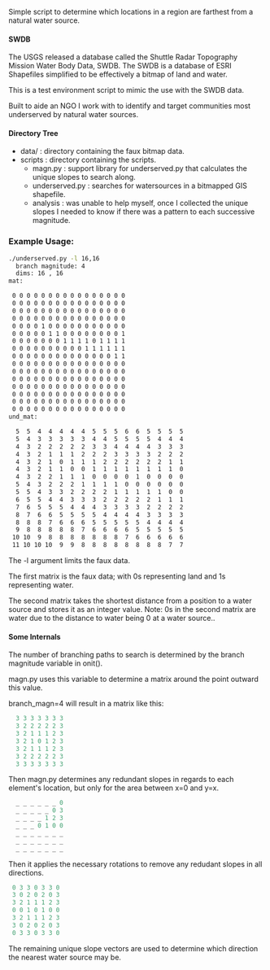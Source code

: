 Simple script to determine which locations in a region are farthest from a natural water source.

#### SWDB
The USGS released a database called the Shuttle Radar Topography Mission Water Body Data, SWDB.
The SWDB is a database of ESRI Shapefiles simplified to be effectively a bitmap of land and water.

This is a test environment script to mimic the use with the SWDB data.

Built to aide an NGO I work with to identify and target communities most underserved by natural water sources.

#### Directory Tree
* data/ : directory containing the faux bitmap data.
* scripts : directory containing the scripts.
  * magn.py : support library for underserved.py that calculates the unique slopes to search along.
  * underserved.py : searches for watersources in a bitmapped GIS shapefile.
  * analysis : was unable to help myself, once I collected the unique slopes I needed to know if there was a pattern to each successive magnitude.

### Example Usage:
```bash
./underserved.py -l 16,16
  branch magnitude: 4
  dims: 16 , 16
mat:

 0 0 0 0 0 0 0 0 0 0 0 0 0 0 0 0
 0 0 0 0 0 0 0 0 0 0 0 0 0 0 0 0
 0 0 0 0 0 0 0 0 0 0 0 0 0 0 0 0
 0 0 0 0 0 0 0 0 0 0 0 0 0 0 0 0
 0 0 0 0 1 0 0 0 0 0 0 0 0 0 0 0
 0 0 0 0 0 1 1 0 0 0 0 0 0 0 0 1
 0 0 0 0 0 0 0 1 1 1 1 0 1 1 1 1
 0 0 0 0 0 0 0 0 0 0 1 1 1 1 1 1
 0 0 0 0 0 0 0 0 0 0 0 0 0 0 1 1
 0 0 0 0 0 0 0 0 0 0 0 0 0 0 0 0
 0 0 0 0 0 0 0 0 0 0 0 0 0 0 0 0
 0 0 0 0 0 0 0 0 0 0 0 0 0 0 0 0
 0 0 0 0 0 0 0 0 0 0 0 0 0 0 0 0
 0 0 0 0 0 0 0 0 0 0 0 0 0 0 0 0
 0 0 0 0 0 0 0 0 0 0 0 0 0 0 0 0
 0 0 0 0 0 0 0 0 0 0 0 0 0 0 0 0
und_mat:

  5  5  4  4  4  4  4  5  5  5  6  6  5  5  5  5
  5  4  3  3  3  3  3  4  4  5  5  5  5  4  4  4
  4  3  2  2  2  2  2  3  3  4  4  4  4  3  3  3
  4  3  2  1  1  1  2  2  2  3  3  3  3  2  2  2
  4  3  2  1  0  1  1  1  2  2  2  2  2  2  1  1
  4  3  2  1  1  0  0  1  1  1  1  1  1  1  1  0
  4  3  2  2  1  1  1  0  0  0  0  1  0  0  0  0
  5  4  3  2  2  2  1  1  1  1  0  0  0  0  0  0
  5  5  4  3  3  2  2  2  2  1  1  1  1  1  0  0
  6  5  5  4  4  3  3  3  2  2  2  2  2  1  1  1
  7  6  5  5  5  4  4  4  3  3  3  3  2  2  2  2
  8  7  6  6  5  5  5  5  4  4  4  4  3  3  3  3
  8  8  8  7  6  6  6  5  5  5  5  5  4  4  4  4
  9  8  8  8  8  8  7  6  6  6  6  5  5  5  5  5
 10 10  9  8  8  8  8  8  8  8  7  6  6  6  6  6
 11 10 10 10  9  9  8  8  8  8  8  8  8  8  7  7

```

The -l argument limits the faux data.

The first matrix is the faux data; with 0s representing land and 1s representing water.

The second matrix takes the shortest distance from a position to a water source and stores it as an integer value.  Note: 0s in the second matrix are water due to the distance to water being 0 at a water source..

#### Some Internals
The number of branching paths to search is determined by the branch magnitude variable in onit().

magn.py uses this variable to determine a matrix around the point outward this value.

branch_magn=4 will result in a matrix like this:

```python
  3 3 3 3 3 3 3
  3 2 2 2 2 2 3
  3 2 1 1 1 2 3 
  3 2 1 0 1 2 3
  3 2 1 1 1 2 3
  3 2 2 2 2 2 3  
  3 3 3 3 3 3 3
```

Then magn.py determines any redundant slopes in regards to each element's location, but only for the area between x=0 and y=x.

```python
  _ _ _ _ _ _ 0
  _ _ _ _ _ 0 3
  _ _ _ _ 1 2 3 
  _ _ _ 0 1 0 0
  _ _ _ _ _ _ _
  _ _ _ _ _ _ _  
  _ _ _ _ _ _ _
```

Then it applies the necessary rotations to remove any redudant slopes in all directions.

```python
 0 3 3 0 3 3 0
 3 0 2 0 2 0 3
 3 2 1 1 1 2 3
 0 0 1 0 1 0 0
 3 2 1 1 1 2 3
 3 0 2 0 2 0 3
 0 3 3 0 3 3 0
```
The remaining unique slope vectors are used to determine which direction the nearest water source may be.
